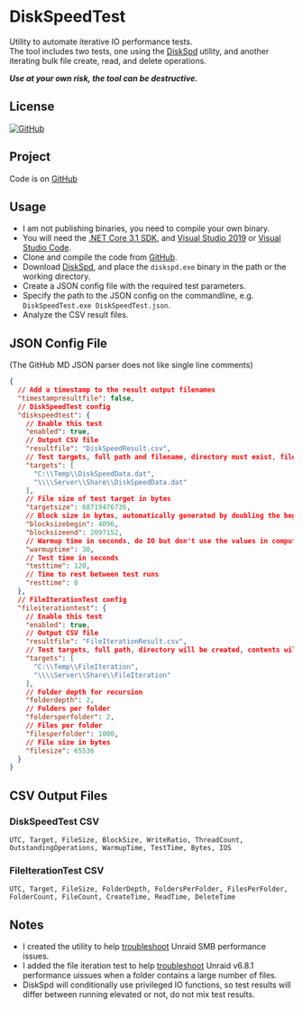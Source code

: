 # DiskSpeedTest

Utility to automate iterative IO performance tests.  
The tool includes two tests, one using the [DiskSpd](https://github.com/microsoft/diskspd) utility, and another iterating bulk file create, read, and delete operations.  

_**Use at your own risk, the tool can be destructive.**_

## License

[![GitHub](https://img.shields.io/github/license/ptr727/DiskSpeedTest)](https://github.com/ptr727/DiskSpeedTest/blob/master/LICENSE)

## Project

Code is on [GitHub](https://github.com/ptr727/DiskSpeedTest)

## Usage

- I am not publishing binaries, you need to compile your own binary.
- You will need the [.NET Core 3.1 SDK](https://dotnet.microsoft.com/download), and [Visual Studio 2019](https://visualstudio.microsoft.com/downloads/) or [Visual Studio Code](https://code.visualstudio.com/download).
- Clone and compile the code from [GitHub](https://github.com/ptr727/DiskSpeedTest).
- Download [DiskSpd](https://aka.ms/diskspd), and place the `diskspd.exe` binary in the path or the working directory.
- Create a JSON config file with the required test parameters.
- Specify the path to the JSON config on the commandline, e.g. `DiskSpeedTest.exe DiskSpeedTest.json`.
- Analyze the CSV result files.

## JSON Config File

(The GitHub MD JSON parser does not like single line comments)

```json
{
  // Add a timestamp to the result output filenames
  "timestampresultfile": false,
  // DiskSpeedTest config
  "diskspeedtest": {
    // Enable this test
    "enabled": true,
    // Output CSV file
    "resultfile": "DiskSpeedResult.csv",
    // Test targets, full path and filename, directory must exist, file will be created
    "targets": [
      "C:\\Temp\\DiskSpeedData.dat",
      "\\\\Server\\Share\\DiskSpeedData.dat"
    ],
    // File size of test target in bytes
    "targetsize": 68719476736,
    // Block size in bytes, automatically generated by doubling the beginning value until the end size is reached
    "blocksizebegin": 4096,
    "blocksizeend": 2097152,
    // Warmup time in seconds, do IO but don't use the values in computed results
    "warmuptime": 30,
    // Test time in seconds
    "testtime": 120,
    // Time to rest between test runs
    "resttime": 0
  },
  // FileIterationTest config
  "fileiterationtest": {
    // Enable this test
    "enabled": true,
    // Output CSV file
    "resultfile": "FileIterationResult.csv",
    // Test targets, full path, directory will be created, contents will be deleted
    "targets": [
      "C:\\Temp\\FileIteration",
      "\\\\Server\\Share\\FileIteration"
    ],
    // Folder depth for recursion
    "folderdepth": 2,
    // Folders per folder
    "foldersperfolder": 2,
    // Files per folder
    "filesperfolder": 1000,
    // File size in bytes
    "filesize": 65536
  }
}
```

## CSV Output Files

### DiskSpeedTest CSV

`UTC, Target, FileSize, BlockSize, WriteRatio, ThreadCount, OutstandingOperations, WarmupTime, TestTime, Bytes, IOS`

### FileIterationTest CSV

`UTC, Target, FileSize, FolderDepth, FoldersPerFolder, FilesPerFolder, FolderCount, FileCount, CreateTime, ReadTime, DeleteTime`

## Notes

- I created the utility to help [troubleshoot](https://blog.insanegenius.com/2020/01/16/unraid-smb-performance-v6-7-2-vs-v6-8-1/) Unraid  SMB performance issues.
- I added the file iteration test to help [troubleshoot](https://forums.unraid.net/bug-reports/stable-releases/680-smb-ver-4113-significant-performance-decrease-when-opening-files-in-folders-with-1000-files-in-them-r789/) Unraid v6.8.1 performance uissues when a folder contains a large number of files.
- DiskSpd will conditionally use privileged IO functions, so test results will  differ between running elevated or not, do not mix test results.
